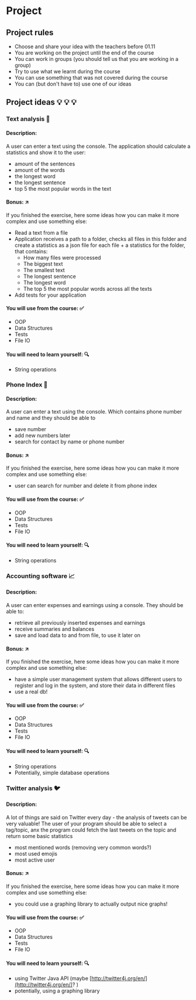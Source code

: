 # Project 

## Project rules 
- Choose and share your idea with the teachers before 01.11
- You are working on the project until the end of the course
- You can work in groups (you should tell us that you are working in a group)
- Try to use what we learnt during the course
- You can use something that was not covered during the course
- You can (but don't have to) use one of our ideas

## Project ideas :bulb: :bulb: :bulb: 
### Text analysis :book: 
#### Description:
A user can enter a text using the console. The application should calculate a statistics and show it to the user:

- amount of the sentences
- amount of the words
- the longest word
- the longest sentence
- top 5 the most popular words in the text 
#### Bonus: :arrow_upper_right:
If you finished the exercise, here some ideas how you can make it more complex and use something else:

- Read a text from a file
- Application receives a path to a folder, checks all files in this folder and create a statistics as a json file for 
each file + a statistics for the folder, that contains: 
    - How many files were processed
    - The biggest text
    - The smallest text
    - The longest sentence
    - The longest word
    - The top 5 the most popular words across all the texts
- Add tests for your application

#### You will use from the course: :white_check_mark:
- OOP
- Data Structures 
- Tests
- File IO

#### You will need to learn yourself: :mag: 
- String operations

### Phone Index :iphone: 
#### Description:
A user can enter a text using the console. Which contains phone number and name and they should be able to 
- save number
- add new numbers later
- search for contact by name or phone number

#### Bonus: :arrow_upper_right:
If you finished the exercise, here some ideas how you can make it more complex and use something else:

- user can search for number and delete it from phone index

#### You will use from the course: :white_check_mark:
- OOP
- Data Structures 
- Tests
- File IO

#### You will need to learn yourself: :mag: 
- String operations

### Accounting software 📈
#### Description:
A user can enter expenses and earnings using a console. They should be able to:
- retrieve all previously inserted expenses and earnings
- receive summaries and balances
- save and load data to and from file, to use it later on

#### Bonus: :arrow_upper_right:
If you finished the exercise, here some ideas how you can make it more complex and use something else:

- have a simple user management system that allows different users to register and log in the system, and store their data in different files
- use a real db!

#### You will use from the course: :white_check_mark:
- OOP
- Data Structures 
- Tests
- File IO

#### You will need to learn yourself: :mag: 
- String operations
- Potentially, simple database operations

### Twitter analysis 🐦
#### Description:
A lot of things are said on Twitter every day - the analysis of tweets can be very valuable!
The user of your program should be able to select a tag/topic, anx the program could fetch the last tweets on the topic and return some basic statistics

- most mentioned words (removing very common words?)
- most used emojis
- most active user

#### Bonus: :arrow_upper_right:
If you finished the exercise, here some ideas how you can make it more complex and use something else:

- you could use a graphing library to actually output nice graphs!

#### You will use from the course: :white_check_mark:
- OOP
- Data Structures 
- Tests
- File IO

#### You will need to learn yourself: :mag: 
- using Twitter Java API (maybe [http://twitter4j.org/en/](http://twitter4j.org/en/)? )
- potentially, using a graphing library
